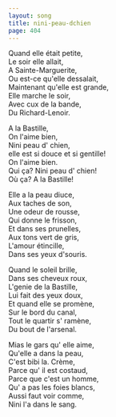 ```yaml
---
layout: song
title: nini-peau-dchien
page: 404
---
```


﻿Quand elle était petite,  
Le soir elle allait,  
A Sainte-Marguerite,  
Ou est-ce qu'elle dessalait,  
Maintenant qu'elle est grande,  
Elle marche le soir,  
Avec cux de la bande,  
Du Richard-Lenoir.  

A la Bastille,  
On l'aime bien,  
Nini peau d' chien,  
elle est si douce et si gentille!  
On l'aime bien.  
Qui ça? Nini peau d' chien!  
Où ça? A la Bastille!  

Elle a la peau diuce,  
Aux taches de son,  
Une odeur de rousse,  
Qui donne le frisson,  
Et dans ses prunelles,  
Aux tons vert de gris,  
L'amour étincille,  
Dans ses yeux d'souris.  

Quand le soleil brille,  
Dans ses cheveux roux,  
L'genie de la Bastille,  
Lui fait des yeux doux,  
Et quand elle se promène,  
Sur le bord du canal,  
Tout le quartir s' ramène,  
Du bout de l'arsenal.  

Mias le gars qu' elle aime,  
Qu'elle a dans la peau,  
C'est bibi la. Crème,  
Parce qu' il est costaud,  
Parce que c'est un homme,  
Qu' a pas les foies blancs,  
Aussi faut voir comme,  
Nini l'a dans le sang.  

